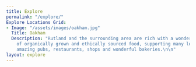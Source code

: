 ```yaml
---
title: Explore
permalink: "/explore/"
Explore Locations Grid:
- Image: "/assets/images/oakham.jpg"
  Title: Oakham
  Description: "Rutland and the surrounding area are rich with a wonderful variety
    of organically grown and ethically sourced food, supporting many local farmers,
    amazing pubs, restaurants, shops and wonderful bakeries.\n\n"
layout: explore
---
```


